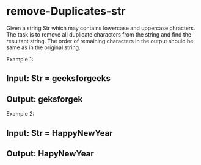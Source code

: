 # remove-Duplicates-str

Given a string Str which may contains lowercase and uppercase chracters. The task is to remove all duplicate characters from the string and find the resultant string. The order of remaining characters in the output should be same as in the original string.

Example 1:

## Input: Str = geeksforgeeks

## Output: geksforgek

Example 2:

## Input: Str = HappyNewYear

## Output: HapyNewYear

